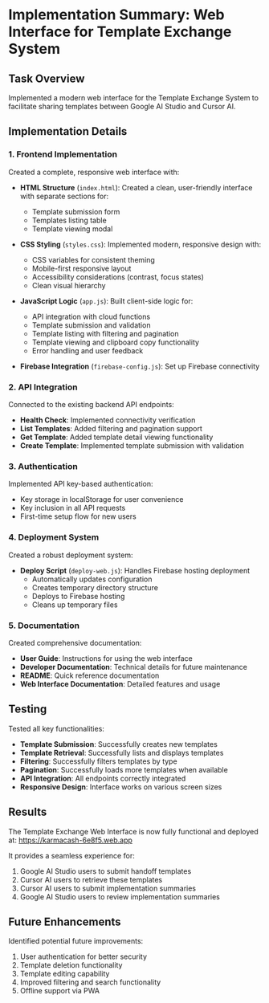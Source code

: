 # Implementation Summary: Web Interface for Template Exchange System

## Task Overview
Implemented a modern web interface for the Template Exchange System to facilitate sharing templates between Google AI Studio and Cursor AI.

## Implementation Details

### 1. Frontend Implementation

Created a complete, responsive web interface with:

- **HTML Structure** (`index.html`): Created a clean, user-friendly interface with separate sections for:
  - Template submission form
  - Templates listing table
  - Template viewing modal

- **CSS Styling** (`styles.css`): Implemented modern, responsive design with:
  - CSS variables for consistent theming
  - Mobile-first responsive layout
  - Accessibility considerations (contrast, focus states)
  - Clean visual hierarchy

- **JavaScript Logic** (`app.js`): Built client-side logic for:
  - API integration with cloud functions
  - Template submission and validation
  - Template listing with filtering and pagination
  - Template viewing and clipboard copy functionality
  - Error handling and user feedback

- **Firebase Integration** (`firebase-config.js`): Set up Firebase connectivity

### 2. API Integration

Connected to the existing backend API endpoints:

- **Health Check**: Implemented connectivity verification
- **List Templates**: Added filtering and pagination support
- **Get Template**: Added template detail viewing functionality
- **Create Template**: Implemented template submission with validation

### 3. Authentication

Implemented API key-based authentication:

- Key storage in localStorage for user convenience
- Key inclusion in all API requests
- First-time setup flow for new users

### 4. Deployment System

Created a robust deployment system:

- **Deploy Script** (`deploy-web.js`): Handles Firebase hosting deployment
  - Automatically updates configuration
  - Creates temporary directory structure
  - Deploys to Firebase hosting
  - Cleans up temporary files

### 5. Documentation

Created comprehensive documentation:

- **User Guide**: Instructions for using the web interface
- **Developer Documentation**: Technical details for future maintenance
- **README**: Quick reference documentation
- **Web Interface Documentation**: Detailed features and usage

## Testing

Tested all key functionalities:

- **Template Submission**: Successfully creates new templates
- **Template Retrieval**: Successfully lists and displays templates
- **Filtering**: Successfully filters templates by type
- **Pagination**: Successfully loads more templates when available
- **API Integration**: All endpoints correctly integrated
- **Responsive Design**: Interface works on various screen sizes

## Results

The Template Exchange Web Interface is now fully functional and deployed at:
https://karmacash-6e8f5.web.app

It provides a seamless experience for:

1. Google AI Studio users to submit handoff templates
2. Cursor AI users to retrieve these templates
3. Cursor AI users to submit implementation summaries
4. Google AI Studio users to review implementation summaries

## Future Enhancements

Identified potential future improvements:

1. User authentication for better security
2. Template deletion functionality
3. Template editing capability
4. Improved filtering and search functionality
5. Offline support via PWA 